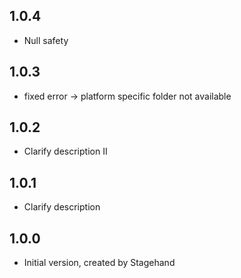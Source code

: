 ## 1.0.4

- Null safety


## 1.0.3

- fixed error -> platform specific folder not available


## 1.0.2

- Clarify description II

## 1.0.1

- Clarify description 

## 1.0.0

- Initial version, created by Stagehand
